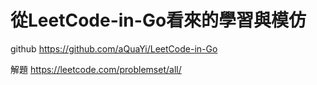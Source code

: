 # 從LeetCode-in-Go看來的學習與模仿
github
https://github.com/aQuaYi/LeetCode-in-Go

解題 
https://leetcode.com/problemset/all/

